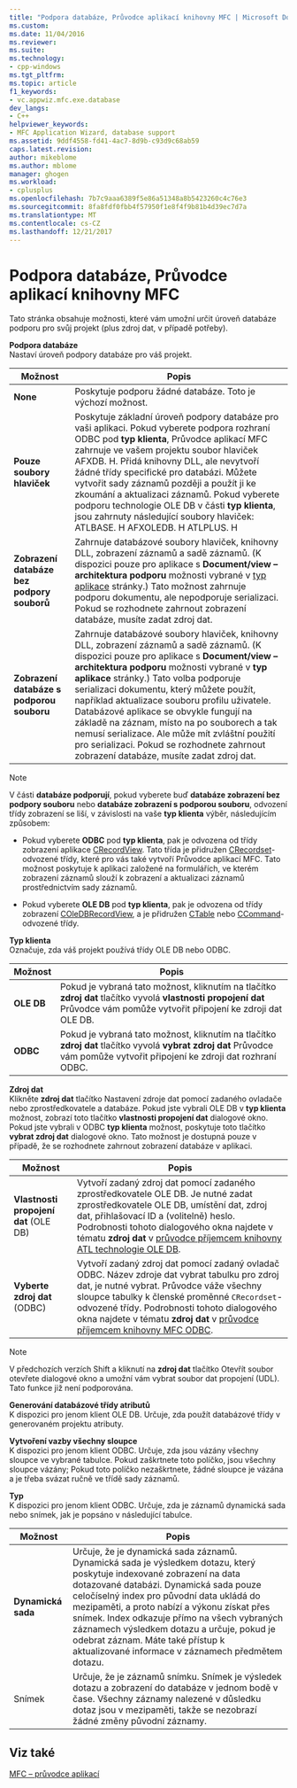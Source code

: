 ```yaml
---
title: "Podpora databáze, Průvodce aplikací knihovny MFC | Microsoft Docs"
ms.custom: 
ms.date: 11/04/2016
ms.reviewer: 
ms.suite: 
ms.technology:
- cpp-windows
ms.tgt_pltfrm: 
ms.topic: article
f1_keywords:
- vc.appwiz.mfc.exe.database
dev_langs:
- C++
helpviewer_keywords:
- MFC Application Wizard, database support
ms.assetid: 9ddf4558-fd41-4ac7-8d9b-c93d9c68ab59
caps.latest.revision: 
author: mikeblome
ms.author: mblome
manager: ghogen
ms.workload:
- cplusplus
ms.openlocfilehash: 7b7c9aaa6389f5e86a51348a8b5423260c4c76e3
ms.sourcegitcommit: 8fa8fdf0fbb4f57950f1e8f4f9b81b4d39ec7d7a
ms.translationtype: MT
ms.contentlocale: cs-CZ
ms.lasthandoff: 12/21/2017
---
```

# <a name="database-support-mfc-application-wizard"></a>Podpora databáze, Průvodce aplikací knihovny MFC
Tato stránka obsahuje možnosti, které vám umožní určit úroveň databáze podporu pro svůj projekt (plus zdroj dat, v případě potřeby).  
  
 **Podpora databáze**  
 Nastaví úroveň podpory databáze pro váš projekt.  
  
|Možnost|Popis|  
|------------|-----------------|  
|**None**|Poskytuje podporu žádné databáze. Toto je výchozí možnost.|  
|**Pouze soubory hlaviček**|Poskytuje základní úroveň podpory databáze pro vaši aplikaci. Pokud vyberete podpora rozhraní ODBC pod **typ klienta**, Průvodce aplikací MFC zahrnuje ve vašem projektu soubor hlaviček AFXDB. H. Přidá knihovny DLL, ale nevytvoří žádné třídy specifické pro databázi. Můžete vytvořit sady záznamů později a použít ji ke zkoumání a aktualizaci záznamů. Pokud vyberete podporu technologie OLE DB v části **typ klienta**, jsou zahrnuty následující soubory hlaviček: ATLBASE. H AFXOLEDB. H ATLPLUS. H|  
|**Zobrazení databáze bez podpory souborů**|Zahrnuje databázové soubory hlaviček, knihovny DLL, zobrazení záznamů a sadě záznamů. (K dispozici pouze pro aplikace s **Document/view – architektura podporu** možnosti vybrané v [typ aplikace](../../mfc/reference/application-type-mfc-application-wizard.md) stránky.) Tato možnost zahrnuje podporu dokumentu, ale nepodporuje serializaci. Pokud se rozhodnete zahrnout zobrazení databáze, musíte zadat zdroj dat.|  
|**Zobrazení databáze s podporou souboru**|Zahrnuje databázové soubory hlaviček, knihovny DLL, zobrazení záznamů a sadě záznamů. (K dispozici pouze pro aplikace s **Document/view – architektura podporu** možnosti vybrané v **typ aplikace** stránky.) Tato volba podporuje serializaci dokumentu, který můžete použít, například aktualizace souboru profilu uživatele. Databázové aplikace se obvykle fungují na základě na záznam, místo na po souborech a tak nemusí serializace. Ale může mít zvláštní použití pro serializaci. Pokud se rozhodnete zahrnout zobrazení databáze, musíte zadat zdroj dat.|  
  
> [!NOTE]
>  V části **databáze podporují**, pokud vyberete buď **databáze zobrazení bez podpory souboru** nebo **databáze zobrazení s podporou souboru**, odvození třídy zobrazení se liší, v závislosti na vaše **typ klienta** výběr, následujícím způsobem:  
  
-   Pokud vyberete **ODBC** pod **typ klienta**, pak je odvozena od třídy zobrazení aplikace [CRecordView](../../mfc/reference/crecordview-class.md). Tato třída je přidružen [CRecordset](../../mfc/reference/crecordset-class.md)-odvozené třídy, které pro vás také vytvoří Průvodce aplikací MFC. Tato možnost poskytuje k aplikaci založené na formulářích, ve kterém zobrazení záznamů slouží k zobrazení a aktualizaci záznamů prostřednictvím sady záznamů.  
  
-   Pokud vyberete **OLE DB** pod **typ klienta**, pak je odvozena od třídy zobrazení [COleDBRecordView](../../mfc/reference/coledbrecordview-class.md), a je přidružen [CTable](../../data/oledb/ctable-class.md) nebo [CCommand](../../data/oledb/ccommand-class.md)-odvozené třídy.  
  
 **Typ klienta**  
 Označuje, zda váš projekt používá třídy OLE DB nebo ODBC.  
  
|Možnost|Popis|  
|------------|-----------------|  
|**OLE DB**|Pokud je vybraná tato možnost, kliknutím na tlačítko **zdroj dat** tlačítko vyvolá **vlastnosti propojení dat** Průvodce vám pomůže vytvořit připojení ke zdroji dat OLE DB.|  
|**ODBC**|Pokud je vybraná tato možnost, kliknutím na tlačítko **zdroj dat** tlačítko vyvolá **vybrat zdroj dat** Průvodce vám pomůže vytvořit připojení ke zdroji dat rozhraní ODBC.|  
  
 **Zdroj dat**  
 Klikněte **zdroj dat** tlačítko Nastavení zdroje dat pomocí zadaného ovladače nebo zprostředkovatele a databáze. Pokud jste vybrali OLE DB v **typ klienta** možnost, zobrazí toto tlačítko **vlastnosti propojení dat** dialogové okno. Pokud jste vybrali v ODBC **typ klienta** možnost, poskytuje toto tlačítko **vybrat zdroj dat** dialogové okno. Tato možnost je dostupná pouze v případě, že se rozhodnete zahrnout zobrazení databáze v aplikaci.  
  
|Možnost|Popis|  
|------------|-----------------|  
|**Vlastnosti propojení dat** (OLE DB)|Vytvoří zadaný zdroj dat pomocí zadaného zprostředkovatele OLE DB. Je nutné zadat zprostředkovatele OLE DB, umístění dat, zdroj dat, přihlašovací ID a (volitelně) heslo. Podrobnosti tohoto dialogového okna najdete v tématu **zdroj dat** v [průvodce příjemcem knihovny ATL technologie OLE DB](../../atl/reference/atl-ole-db-consumer-wizard.md).|  
|**Vyberte zdroj dat** (ODBC)|Vytvoří zadaný zdroj dat pomocí zadaný ovladač ODBC. Název zdroje dat vybrat tabulku pro zdroj dat, je nutné vybrat. Průvodce váže všechny sloupce tabulky k členské proměnné `CRecordset`-odvozené třídy. Podrobnosti tohoto dialogového okna najdete v tématu **zdroj dat** v [průvodce příjemcem knihovny MFC ODBC](../../mfc/reference/mfc-odbc-consumer-wizard.md).|  
  
> [!NOTE]
>  V předchozích verzích Shift a kliknutí na **zdroj dat** tlačítko Otevřít soubor otevřete dialogové okno a umožní vám vybrat soubor dat propojení (UDL). Tato funkce již není podporována.  
  
 **Generování databázové třídy atributů**  
 K dispozici pro jenom klient OLE DB. Určuje, zda použít databázové třídy v generovaném projektu atributy.  
  
 **Vytvoření vazby všechny sloupce**  
 K dispozici pro jenom klient ODBC. Určuje, zda jsou vázány všechny sloupce ve vybrané tabulce. Pokud zaškrtnete toto políčko, jsou všechny sloupce vázány; Pokud toto políčko nezaškrtnete, žádné sloupce je vázána a je třeba svázat ručně ve třídě sady záznamů.  
  
 **Typ**  
 K dispozici pro jenom klient ODBC. Určuje, zda je záznamů dynamická sada nebo snímek, jak je popsáno v následující tabulce.  
  
|Možnost|Popis|  
|------------|-----------------|  
|**Dynamická sada**|Určuje, že je dynamická sada záznamů. Dynamická sada je výsledkem dotazu, který poskytuje indexované zobrazení na data dotazované databázi. Dynamická sada pouze celočíselný index pro původní data ukládá do mezipaměti, a proto nabízí a výkonu získat přes snímek. Index odkazuje přímo na všech vybraných záznamech výsledkem dotazu a určuje, pokud je odebrat záznam. Máte také přístup k aktualizované informace v záznamech předmětem dotazu.|  
|Snímek|Určuje, že je záznamů snímku. Snímek je výsledek dotazu a zobrazení do databáze v jednom bodě v čase. Všechny záznamy nalezené v důsledku dotaz jsou v mezipaměti, takže se nezobrazí žádné změny původní záznamy.|  
  
## <a name="see-also"></a>Viz také  
 [MFC – průvodce aplikací](../../mfc/reference/mfc-application-wizard.md)
